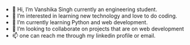 - 👋 Hi, I’m Vanshika Singh currently an engineering student.
- 👀 I’m interested in learning new technology and love to do coding.
- 🌱 I’m currently learning Python and web development.
- 💞️ I’m looking to collaborate on projects that are on web development
- 📫 one can reach me through my linkedin profile or email.

<!---
vanshikasingh06/vanshikasingh06 is a ✨ special ✨ repository because its `README.md` (this file) appears on your GitHub profile.
You can click the Preview link to take a look at your changes.
--->
